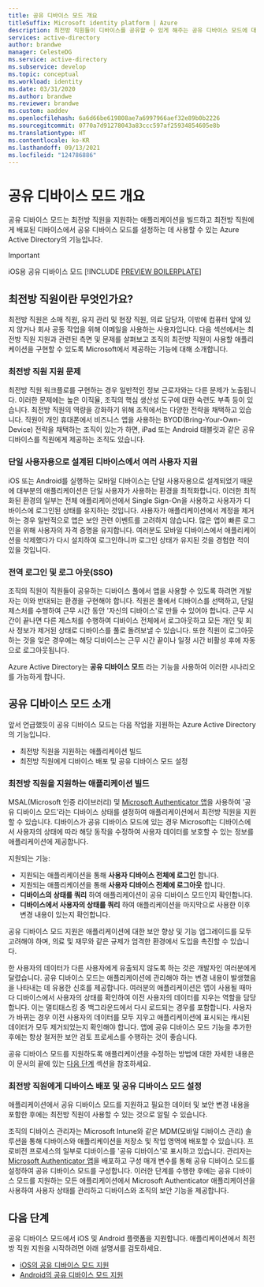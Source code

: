 ```yaml
---
title: 공유 디바이스 모드 개요
titleSuffix: Microsoft identity platform | Azure
description: 최전방 직원들이 디바이스를 공유할 수 있게 해주는 공유 디바이스 모드에 대해 알아봅니다.
services: active-directory
author: brandwe
manager: CelesteDG
ms.service: active-directory
ms.subservice: develop
ms.topic: conceptual
ms.workload: identity
ms.date: 03/31/2020
ms.author: brandwe
ms.reviewer: brandwe
ms.custom: aaddev
ms.openlocfilehash: 6a6d66be619808ae7a6997966aef32e89b0b2226
ms.sourcegitcommit: 0770a7d91278043a83ccc597af25934854605e8b
ms.translationtype: HT
ms.contentlocale: ko-KR
ms.lasthandoff: 09/13/2021
ms.locfileid: "124786886"
---
```

# <a name="overview-of-shared-device-mode"></a>공유 디바이스 모드 개요

공유 디바이스 모드는 최전방 직원을 지원하는 애플리케이션을 빌드하고 최전방 직원에게 배포된 디바이스에서 공유 디바이스 모드를 설정하는 데 사용할 수 있는 Azure Active Directory의 기능입니다.

>[!IMPORTANT]
> iOS용 공유 디바이스 모드 [!INCLUDE [PREVIEW BOILERPLATE](../../../includes/active-directory-develop-preview.md)]

## <a name="what-are-frontline-workers"></a>최전방 직원이란 무엇인가요?

최전방 직원은 소매 직원, 유지 관리 및 현장 직원, 의료 담당자, 이밖에 컴퓨터 앞에 있지 않거나 회사 공동 작업을 위해 이메일을 사용하는 사용자입니다. 다음 섹션에서는 최전방 직원 지원과 관련된 측면 및 문제를 살펴보고 조직의 최전방 직원이 사용할 애플리케이션을 구현할 수 있도록 Microsoft에서 제공하는 기능에 대해 소개합니다.

### <a name="challenges-of-supporting-frontline-workers"></a>최전방 직원 지원 문제

최전방 직원 워크플로를 구현하는 경우 일반적인 정보 근로자와는 다른 문제가 노출됩니다. 이러한 문제에는 높은 이직율, 조직의 핵심 생산성 도구에 대한 숙련도 부족 등이 있습니다. 최전방 직원의 역량을 강화하기 위해 조직에서는 다양한 전략을 채택하고 있습니다. 직원이 개인 휴대폰에서 비즈니스 앱을 사용하는 BYOD(Bring-Your-Own-Device) 전략을 채택하는 조직이 있는가 하면, iPad 또는 Android 태블릿과 같은 공유 디바이스를 직원에게 제공하는 조직도 있습니다.

### <a name="supporting-multiple-users-on-devices-designed-for-one-user"></a>단일 사용자용으로 설계된 디바이스에서 여러 사용자 지원

iOS 또는 Android를 실행하는 모바일 디바이스는 단일 사용자용으로 설계되었기 때문에 대부분의 애플리케이션은 단일 사용자가 사용하는 환경을 최적화합니다. 이러한 최적화된 환경의 일부는 전체 애플리케이션에서 Single Sign-On을 사용하고 사용자가 디바이스에 로그인된 상태를 유지하는 것입니다. 사용자가 애플리케이션에서 계정을 제거하는 경우 일반적으로 앱은 보안 관련 이벤트를 고려하지 않습니다. 많은 앱이 빠른 로그인을 위해 사용자의 자격 증명을 유지합니다. 여러분도 모바일 디바이스에서 애플리케이션을 삭제했다가 다시 설치하여 로그인하니까 로그인 상태가 유지된 것을 경험한 적이 있을 것입니다.

### <a name="global-sign-in-and-sign-out-sso"></a>전역 로그인 및 로그 아웃(SSO)

조직의 직원이 직원들이 공유하는 디바이스 풀에서 앱을 사용할 수 있도록 하려면 개발자는 이와 반대되는 환경을 구현해야 합니다. 직원은 풀에서 디바이스를 선택하고, 단일 제스처를 수행하여 근무 시간 동안 '자신의 디바이스'로 만들 수 있어야 합니다. 근무 시간이 끝나면 다른 제스처를 수행하여 디바이스 전체에서 로그아웃하고 모든 개인 및 회사 정보가 제거된 상태로 디바이스를 풀로 돌려보낼 수 있습니다. 또한 직원이 로그아웃하는 것을 잊은 경우에는 해당 디바이스는 근무 시간 끝이나 일정 시간 비활성 후에 자동으로 로그아웃됩니다.

Azure Active Directory는 **공유 디바이스 모드** 라는 기능을 사용하여 이러한 시나리오를 가능하게 합니다.

## <a name="introducing-shared-device-mode"></a>공유 디바이스 모드 소개

앞서 언급했듯이 공유 디바이스 모드는 다음 작업을 지원하는 Azure Active Directory의 기능입니다.

* 최전방 직원을 지원하는 애플리케이션 빌드
* 최전방 직원에게 디바이스 배포 및 공유 디바이스 모드 설정

### <a name="build-applications-that-support-frontline-workers"></a>최전방 직원을 지원하는 애플리케이션 빌드

MSAL(Microsoft 인증 라이브러리) 및 [Microsoft Authenticator 앱](https://support.microsoft.com/account-billing/how-to-use-the-microsoft-authenticator-app-9783c865-0308-42fb-a519-8cf666fe0acc)을 사용하여 '공유 디바이스 모드'라는 디바이스 상태를 설정하여 애플리케이션에서 최전방 직원을 지원할 수 있습니다. 디바이스가 공유 디바이스 모드에 있는 경우 Microsoft는 디바이스에서 사용자의 상태에 따라 해당 동작을 수정하여 사용자 데이터를 보호할 수 있는 정보를 애플리케이션에 제공합니다.

지원되는 기능:

* 지원되는 애플리케이션을 통해 **사용자 디바이스 전체에 로그인** 합니다.
* 지원되는 애플리케이션을 통해 **사용자 디바이스 전체에 로그아웃** 합니다.
* **디바이스의 상태를 쿼리** 하여 애플리케이션이 공유 디바이스 모드인지 확인합니다.
* **디바이스에서 사용자의 상태를 쿼리** 하여 애플리케이션을 마지막으로 사용한 이후 변경 내용이 있는지 확인합니다.

공유 디바이스 모드 지원은 애플리케이션에 대한 보안 향상 및 기능 업그레이드를 모두 고려해야 하며, 의료 및 재무와 같은 규제가 엄격한 환경에서 도입을 촉진할 수 있습니다.

한 사용자의 데이터가 다른 사용자에게 유출되지 않도록 하는 것은 개발자인 여러분에게 달렸습니다. 공유 디바이스 모드는 애플리케이션에 관리해야 하는 변경 내용이 발생했음을 나타내는 데 유용한 신호를 제공합니다. 여러분의 애플리케이션은 앱이 사용될 때마다 디바이스에서 사용자의 상태를 확인하여 이전 사용자의 데이터를 지우는 역할을 담당합니다. 이는 멀티태스킹 중 백그라운드에서 다시 로드되는 경우를 포함합니다. 사용자가 바뀌는 경우 이전 사용자의 데이터를 모두 지우고 애플리케이션에 표시되는 캐시된 데이터가 모두 제거되었는지 확인해야 합니다. 앱에 공유 디바이스 모드 기능을 추가한 후에는 항상 철저한 보안 검토 프로세스를 수행하는 것이 좋습니다.

공유 디바이스 모드를 지원하도록 애플리케이션을 수정하는 방법에 대한 자세한 내용은 이 문서의 끝에 있는 [다음 단계](#next-steps) 섹션을 참조하세요.

### <a name="deploy-devices-to-frontline-workers-and-turn-on-shared-device-mode"></a>최전방 직원에게 디바이스 배포 및 공유 디바이스 모드 설정

애플리케이션에서 공유 디바이스 모드를 지원하고 필요한 데이터 및 보안 변경 내용을 포함한 후에는 최전방 직원이 사용할 수 있는 것으로 알릴 수 있습니다.

조직의 디바이스 관리자는 Microsoft Intune와 같은 MDM(모바일 디바이스 관리) 솔루션을 통해 디바이스와 애플리케이션을 저장소 및 작업 영역에 배포할 수 있습니다. 프로비전 프로세스의 일부로 디바이스를 '공유 디바이스'로 표시하고 있습니다. 관리자는 [Microsoft Authenticator 앱](https://support.microsoft.com/account-billing/how-to-use-the-microsoft-authenticator-app-9783c865-0308-42fb-a519-8cf666fe0acc)을 배포하고 구성 매개 변수를 통해 공유 디바이스 모드를 설정하여 공유 디바이스 모드를 구성합니다. 이러한 단계를 수행한 후에는 공유 디바이스 모드를 지원하는 모든 애플리케이션에서 Microsoft Authenticator 애플리케이션을 사용하여 사용자 상태를 관리하고 디바이스와 조직의 보안 기능을 제공합니다.

## <a name="next-steps"></a>다음 단계

공유 디바이스 모드에서 iOS 및 Android 플랫폼을 지원합니다. 애플리케이션에서 최전방 직원 지원을 시작하려면 아래 설명서를 검토하세요.

* [iOS의 공유 디바이스 모드 지원](msal-ios-shared-devices.md)
* [Android의 공유 디바이스 모드 지원](msal-android-shared-devices.md)